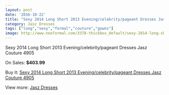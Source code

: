 ```yaml
---
layout: post
date: '2016-10-22'
title: "Sexy 2014 Long Short 2013 Evening/celebrity/pageant Dresses Jasz Couture 4905"
category: Jasz Dresses
tags: ["long","sexy","formal","couture","gowns"]
image: http://www.neoformal.com/3378-thickbox_default/sexy-2014-long-short-2013-evening-celebrity-pageant-dresses-jasz-couture-4905.jpg
---
```

Sexy 2014 Long Short 2013 Evening/celebrity/pageant Dresses Jasz Couture 4905

On Sales: **$403.99**
<a href="https://www.neoformal.com/en/jasz-dresses/1261-sexy-2014-long-short-2013-evening-celebrity-pageant-dresses-jasz-couture-4905.html"><amp-img layout="responsive" width="600" height="600" src="//www.neoformal.com/3378-thickbox_default/sexy-2014-long-short-2013-evening-celebrity-pageant-dresses-jasz-couture-4905.jpg" alt="Sexy 2014 Long Short 2013 Evening/celebrity/pageant Dresses Jasz Couture 4905 0" /></a>
<a href="https://www.neoformal.com/en/jasz-dresses/1261-sexy-2014-long-short-2013-evening-celebrity-pageant-dresses-jasz-couture-4905.html"><amp-img layout="responsive" width="600" height="600" src="//www.neoformal.com/3379-thickbox_default/sexy-2014-long-short-2013-evening-celebrity-pageant-dresses-jasz-couture-4905.jpg" alt="Sexy 2014 Long Short 2013 Evening/celebrity/pageant Dresses Jasz Couture 4905 1" /></a>

Buy it: [Sexy 2014 Long Short 2013 Evening/celebrity/pageant Dresses Jasz Couture 4905](https://www.neoformal.com/en/jasz-dresses/1261-sexy-2014-long-short-2013-evening-celebrity-pageant-dresses-jasz-couture-4905.html "Sexy 2014 Long Short 2013 Evening/celebrity/pageant Dresses Jasz Couture 4905")

View more: [Jasz Dresses](https://www.neoformal.com/en/13-jasz-dresses "Jasz Dresses")